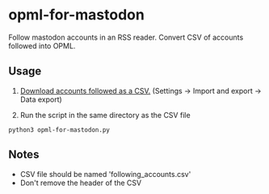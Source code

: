 # opml-for-mastodon

Follow mastodon accounts in an RSS reader.  Convert CSV of accounts followed into OPML.

## Usage

1. [Download accounts followed as a CSV.](https://docs.joinmastodon.org/user/moving/#export)  (Settings -> Import and export -> Data export)

2. Run the script in the same directory as the CSV file

```
python3 opml-for-mastodon.py
```

## Notes

- CSV file should be named 'following_accounts.csv'
- Don't remove the header of the CSV
